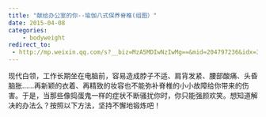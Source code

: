 ```yaml
---
title: "献给办公室的你--瑜伽八式保养脊椎(组图）"
date: 2015-04-08
categories:
    - bodyweight
redirect_to:
 - http://mp.weixin.qq.com/s?__biz=MzA5MDIwNzIwMg==&mid=204797236&idx=3&sn=04beae8ce53d3eb670fb1af675d5188c&scene=1&key=b2574200810f04e832abaa1206d59a53cd17b20d912c7728453fd3fc6bf76e6404d156b60fc6c23ca802008a898a91ab&ascene=0&uin=NTI1OTI4MDU1&devicetype=iMac+MacBookPro5%2C5+OSX+OSX+10.10.2+build(14C1514)&version=11020012&pass_ticket=17gckPxhQpsXqI01BOL4B6RQZU4AQ9iqBLOWluM1ttFpYwSQds0k%2FxMjVrg2iuJ%2B
---
```


现代白领，工作长期坐在电脑前，容易造成脖子不适、肩背发紧、腰部酸痛、头昏脑胀……再新颖的衣着、再精致的妆容也不能弥补脊椎的小小故障给你带来的伤害。于是，当那些像捣蛋鬼一样的症状不断骚扰你时，你只能强颜欢笑。想知道解决的办法么？按照以下方法，坚持不懈地锻炼吧！

